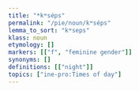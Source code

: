 ```yaml
---
title: "*kʷséps"
permalink: "/pie/noun/kʷséps"
lemma_to_sort: "kʷseps"
klass: noun
etymology: []
markers: [["f", "feminine gender"]]
synonyms: []
definitions: [["night"]]
topics: ["ine-pro:Times of day"]
---
```

